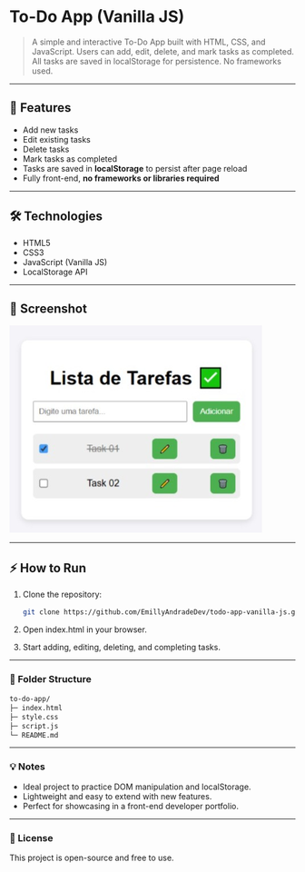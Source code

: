# To-Do App (Vanilla JS)

> A simple and interactive To-Do App built with HTML, CSS, and JavaScript. Users can add, edit, delete, and mark tasks as completed. All tasks are saved in localStorage for persistence. No frameworks used.

---

## 🚀 Features

- Add new tasks
- Edit existing tasks
- Delete tasks
- Mark tasks as completed
- Tasks are saved in **localStorage** to persist after page reload
- Fully front-end, **no frameworks or libraries required**

---

## 🛠️ Technologies

- HTML5
- CSS3
- JavaScript (Vanilla JS)
- LocalStorage API

---

## 🎨 Screenshot

![Screenshot of To-Do App](screenshot.jpeg) 

---

## ⚡ How to Run

1. Clone the repository:  
   ```bash
   git clone https://github.com/EmillyAndradeDev/todo-app-vanilla-js.git
   ```
2. Open index.html in your browser.

3. Start adding, editing, deleting, and completing tasks.

---

### 📂 Folder Structure

```
to-do-app/
├─ index.html
├─ style.css
├─ script.js
└─ README.md
```

---

### 💡 Notes

- Ideal project to practice DOM manipulation and localStorage.
- Lightweight and easy to extend with new features.
- Perfect for showcasing in a front-end developer portfolio.

___

### 📝 License

This project is open-source and free to use.

